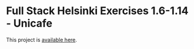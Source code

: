 # Full Stack Helsinki Exercises 1.6-1.14 - Unicafe

This project is [available here](https://uixcem.github.io/FullStackHelsinki-Exercises1.6-1.14.unicafe/).
